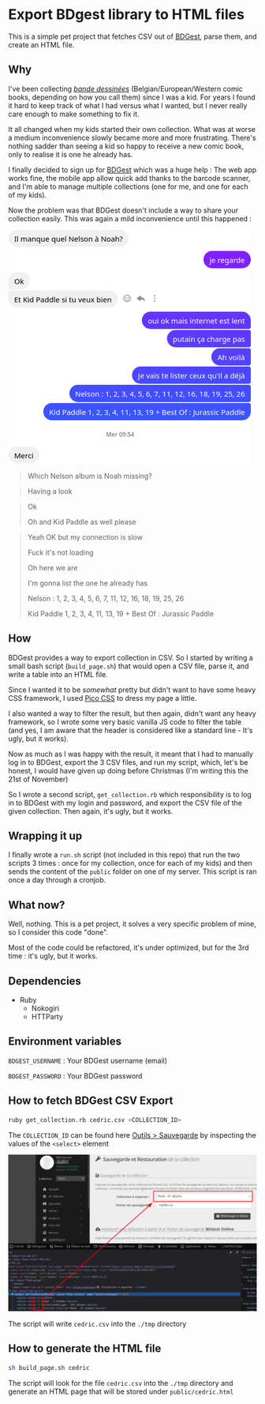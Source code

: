 # Export BDgest library to HTML files

This is a simple pet project that fetches CSV out of [BDGest](https://online.bdgest.com/), parse them, and create an HTML file.

## Why

I've been collecting [_bande dessinées_](https://en.wikipedia.org/wiki/Belgian_comics) (Belgian/European/Western comic books, depending on how you call them) since I was a kid. For years I found it hard to keep track of what I had versus what I wanted, but I never really care enough to make something to fix it.

It all changed when my kids started their own collection. What was at worse a medium inconvenience slowly became more and more frustrating. There's nothing sadder than seeing a kid so happy to receive a new comic book, only to realise it is one he already has.

I finally decided to sign up for [BDGest](https://online.bdgest.com/) which was a huge help : The web app works fine, the mobile app allow quick add thanks to the barcode scanner, and I'm able to manage multiple collections (one for me, and one for each of my kids).

Now the problem was that BDGest doesn't include a way to share your collection easily. This was again a mild inconvenience until this happened :

![How it started](./how-it-started.png "How it started")

> Which Nelson album is Noah missing?

> Having a look

> Ok
>
> Oh and Kid Paddle as well please

> Yeah OK but my connection is slow
>
> Fuck it's not loading
>
> Oh here we are
>
> I'm gonna list the one he already has
>
> Nelson : 1, 2, 3, 4, 5, 6, 7, 11, 12, 16, 18, 19, 25, 26
>
> Kid Paddle 1, 2, 3, 4, 11, 13, 19 + Best Of : Jurassic Paddle

## How

BDGest provides a way to export collection in CSV. So I started by writing a small bash script (`build_page.sh`) that would open a CSV file, parse it, and write a table into an HTML file.

Since I wanted it to be _somewhat_ pretty but didn't want to have some heavy CSS framework, I used [Pico CSS](https://picocss.com/) to dress my page a little.

I also wanted a way to filter the result, but then again, didn't want any heavy framework, so I wrote some very basic vanilla JS code to filter the table (and yes, I am aware that the header is considered like a standard line - It's ugly, but it works).

Now as much as I was happy with the result, it meant that I had to manually log in to BDGest, export the 3 CSV files, and run my script, which, let's be honest, I would have given up doing before Christmas (I'm writing this the 21st of November)

So I wrote a second script, `get_collection.rb` which responsibility is to log in to BDGest with my login and password, and export the CSV file of the given collection. Then again, it's ugly, but it works.

## Wrapping it up

I finally wrote a `run.sh` script (not included in this repo) that run the two scripts 3 times : once for my collection, once for each of my kids) and then sends the content of the `public` folder on one of my server.
This script is ran once a day through a cronjob.

## What now?

Well, nothing. This is a pet project, it solves a very specific problem of mine, so I consider this code "done".

Most of the code could be refactored, it's under optimized, but for the 3rd time : it's ugly, but it works.

## Dependencies

- Ruby
  - Nokogiri
  - HTTParty

## Environment variables

`BDGEST_USERNAME` : Your BDGest username (email)

`BDGEST_PASSWORD` : Your BDGest password

## How to fetch BDGest CSV Export

```sh
ruby get_collection.rb cedric.csv <COLLECTION_ID>
```

The `COLLECTION_ID` can be found here [Outils > Sauvegarde](https://online.bdgest.com/outils/sauvegarde) by inspecting the values of the `<select>` element

![Fetch collection IDs](./fetch-collection-ids.png)

The script will write `cedric.csv` into the `./tmp` directory

## How to generate the HTML file

```sh
sh build_page.sh cedric
```

The script will look for the file `cedric.csv` into the `./tmp` directory and generate an HTML page that will be stored under `public/cedric.html`
